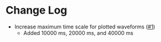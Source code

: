# Change Log

* Increase maximum time scale for plotted waveforms ([#1][pr-1])
    * Added 10000 ms, 20000 ms, and 40000 ms

[pr-1]: https://github.com/CWRUChielLab/Intan-RHX/pull/1
